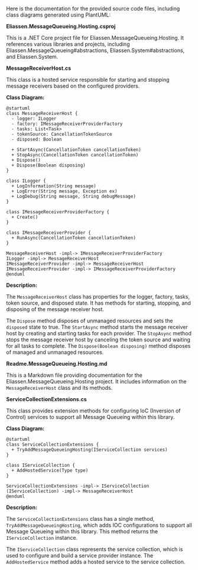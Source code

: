 Here is the documentation for the provided source code files, including class diagrams generated using PlantUML:

**Eliassen.MessageQueueing.Hosting.csproj**

This is a .NET Core project file for Eliassen.MessageQueueing.Hosting. It references various libraries and projects, including Eliassen.MessageQueueing#abstractions, Eliassen.System#abstractions, and Eliassen.System.

**MessageReceiverHost.cs**

This class is a hosted service responsible for starting and stopping message receivers based on the configured providers.

**Class Diagram:**

```plantuml
@startuml
class MessageReceiverHost {
  - logger: ILogger
  - factory: IMessageReceiverProviderFactory
  - tasks: List<Task>
  - tokenSource: CancellationTokenSource
  - disposed: Boolean

  + StartAsync(CancellationToken cancellationToken)
  + StopAsync(CancellationToken cancellationToken)
  + Dispose()
  + Dispose(Boolean disposing)
}

class ILogger {
  + LogInformation(String message)
  + LogError(String message, Exception ex)
  + LogDebug(String message, String debugMessage)
}

class IMessageReceiverProviderFactory {
  + Create()
}

class IMessageReceiverProvider {
  + RunAsync(CancellationToken cancellationToken)
}

MessageReceiverHost -impl-> IMessageReceiverProviderFactory
ILogger -impl-> MessageReceiverHost
IMessageReceiverProvider -impl-> MessageReceiverHost
IMessageReceiverProvider -impl-> IMessageReceiverProviderFactory
@enduml
```

**Description:**

The `MessageReceiverHost` class has properties for the logger, factory, tasks, token source, and disposed state. It has methods for starting, stopping, and disposing of the message receiver host.

The `Dispose` method disposes of unmanaged resources and sets the `disposed` state to true. The `StartAsync` method starts the message receiver host by creating and starting tasks for each provider. The `StopAsync` method stops the message receiver host by canceling the token source and waiting for all tasks to complete. The `Dispose(Boolean disposing)` method disposes of managed and unmanaged resources.

**Readme.MessageQueueing.Hosting.md**

This is a Markdown file providing documentation for the Eliassen.MessageQueueing.Hosting project. It includes information on the `MessageReceiverHost` class and its methods.

**ServiceCollectionExtensions.cs**

This class provides extension methods for configuring IoC (Inversion of Control) services to support all Message Queueing within this library.

**Class Diagram:**

```plantuml
@startuml
class ServiceCollectionExtensions {
  + TryAddMessageQueueingHosting(IServiceCollection services)
}

class IServiceCollection {
  + AddHostedService(Type type)
}

ServiceCollectionExtensions -impl-> IServiceCollection
(IServiceCollection) -impl-> MessageReceiverHost
@enduml
```

**Description:**

The `ServiceCollectionExtensions` class has a single method, `TryAddMessageQueueingHosting`, which adds IOC configurations to support all Message Queueing within this library. This method returns the `IServiceCollection` instance.

The `IServiceCollection` class represents the service collection, which is used to configure and build a service provider instance. The `AddHostedService` method adds a hosted service to the service collection.